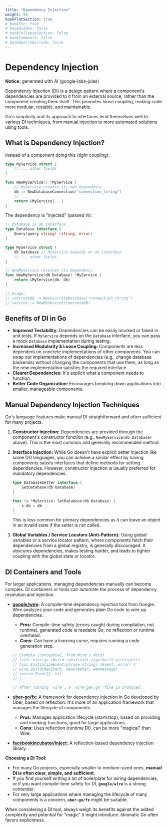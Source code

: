 ```yaml
---
title: "Dependency Injection"
weight: 50
bookFlatSection: true
# bookToc: true
# bookHidden: false
# bookCollapseSection: false
# bookComments: false
# bookSearchExclude: false
---
```


# Dependency Injection

**Notice:** generated with AI (google-labs-jules)

Dependency Injection (DI) is a design pattern where a component's dependencies are provided to it from an external source, rather than the component creating them itself. This promotes loose coupling, making code more modular, testable, and maintainable.

Go's simplicity and its approach to interfaces lend themselves well to various DI techniques, from manual injection to more automated solutions using tools.

## What is Dependency Injection?

Instead of a component doing this (tight coupling):

```go
type MyService struct {
    // ... other fields
}

func NewMyService() *MyService {
    // MyService creates its own dependency
    db := NewDatabaseConnection("connection_string")
    // ...
    return &MyService{...}
}
```

The dependency is "injected" (passed in):

```go
// Database is an interface
type Database interface {
    Query(query string) (string, error)
}

type MyService struct {
    db Database // MyService depends on an interface
    // ... other fields
}

// NewMyService receives its dependency
func NewMyService(db Database) *MyService {
    return &MyService{db: db}
}

// Usage:
// concreteDB := NewConcreteDatabase("connection_string")
// service := NewMyService(concreteDB)
```

## Benefits of DI in Go

- **Improved Testability:** Dependencies can be easily mocked or faked in unit tests. If `MyService` depends on the `Database` interface, you can pass a mock `Database` implementation during testing.
- **Increased Modularity & Loose Coupling:** Components are less dependent on concrete implementations of other components. You can swap out implementations of dependencies (e.g., change database backends) without changing the components that use them, as long as the new implementation satisfies the required interface.
- **Clearer Dependencies:** It's explicit what a component needs to function.
- **Better Code Organization:** Encourages breaking down applications into smaller, manageable components.

## Manual Dependency Injection Techniques

Go's language features make manual DI straightforward and often sufficient for many projects.

1.  **Constructor Injection:**
    Dependencies are provided through the component's constructor function (e.g., `NewMyService(db Database)` above). This is the most common and generally recommended method.

2.  **Interface Injection:**
    While Go doesn't have explicit setter injection like some OO languages, you can achieve a similar effect by having components satisfy interfaces that define methods for setting dependencies. However, constructor injection is usually preferred for mandatory dependencies.

    ```go
    type DatabaseSetter interface {
        SetDatabase(db Database)
    }

    func (s *MyService) SetDatabase(db Database) {
        s.db = db
    }
    ```
    This is less common for primary dependencies as it can leave an object in an invalid state if the setter is not called.

3.  **Global Variables / Service Locators (Anti-Pattern):**
    Using global variables or a service locator pattern, where components fetch their dependencies from a global registry, is generally discouraged. It obscures dependencies, makes testing harder, and leads to tighter coupling with the global state or locator.

## DI Containers and Tools

For larger applications, managing dependencies manually can become complex. DI containers or tools can automate the process of dependency resolution and injection.

- **[google/wire](https://github.com/google/wire):**
    A compile-time dependency injection tool from Google. Wire analyzes your code and generates plain Go code to wire up dependencies.
    - **Pros:** Compile-time safety (errors caught during compilation, not runtime), generated code is readable Go, no reflection or runtime overhead.
    - **Cons:** Can have a learning curve, requires running a code generation step.

    ```go
    // Example (conceptual, from Wire's docs)
    // file: wire.go (build constraint //go:build wireinject)
    // func InitializeEvent(phrase string) (Event, error) {
    // wire.Build(NewEvent, NewGreeter, NewMessage)
    // return Event{}, nil
    // }

    // After running `wire`, a `wire_gen.go` file is produced.
    ```

- **[uber-go/fx](https://github.com/uber-go/fx):**
    A framework for dependency injection in Go developed by Uber, based on reflection. It's more of an application framework that manages the lifecycle of components.
    - **Pros:** Manages application lifecycle (start/stop), based on providing and invoking functions, good for large applications.
    - **Cons:** Uses reflection (runtime DI), can be more "magical" than Wire.

- **[facebookincubator/inject](https://github.com/facebookincubator/inject):**
    A reflection-based dependency injection library.

**Choosing a DI Tool:**
- For many Go projects, especially smaller to medium-sized ones, **manual DI is often clear, simple, and sufficient.**
- If you find yourself writing a lot of boilerplate for wiring dependencies, or if you want compile-time safety for DI, **`google/wire`** is a strong contender.
- For very large applications where managing the lifecycle of many components is a concern, **`uber-go/fx`** might be suitable.

When considering a DI tool, always weigh its benefits against the added complexity and potential for "magic" it might introduce. Idiomatic Go often favors explicitness.
